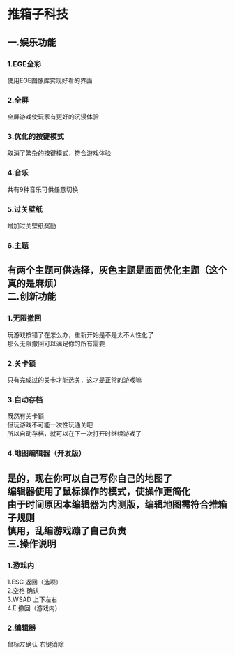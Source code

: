推箱子科技
====
一.娱乐功能
-------
### 1.EGE全彩
使用EGE图像库实现好看的界面<br>
### 2.全屏
全屏游戏使玩家有更好的沉浸体验<br>
### 3.优化的按键模式
取消了繁杂的按键模式，符合游戏体验<br>
### 4.音乐
共有9种音乐可供任意切换<br>
### 5.过关壁纸
增加过关壁纸奖励<br>
### 6.主题
有两个主题可供选择，灰色主题是画面优化主题（这个真的是麻烦）<br>
二.创新功能
-------
### 1.无限撤回
玩游戏按错了在怎么办，重新开始是不是太不人性化了<br>
那么无限撤回可以满足你的所有需要<br>
### 2.关卡锁
只有完成过的关卡才能选关，这才是正常的游戏嘛<br>
### 3.自动存档
既然有关卡锁<br>
但玩游戏不可能一次性玩通关吧<br>
所以自动存档，就可以在下一次打开时继续游戏了<br>
### 4.地图编辑器（开发版）
是的，现在你可以自己写你自己的地图了<br>
编辑器使用了鼠标操作的模式，使操作更简化<br>
由于时间原因本编辑器为内测版，编辑地图需符合推箱子规则<br>
慎用，乱编游戏蹦了自己负责<br>
三.操作说明
-------
### 1.游戏内
1.ESC    返回（选项）<br>
2.空格   确认<br>
3.WSAD   上下左右<br>
4.E      撤回（游戏内）
### 2.编辑器
鼠标左确认   右键消除<br>

